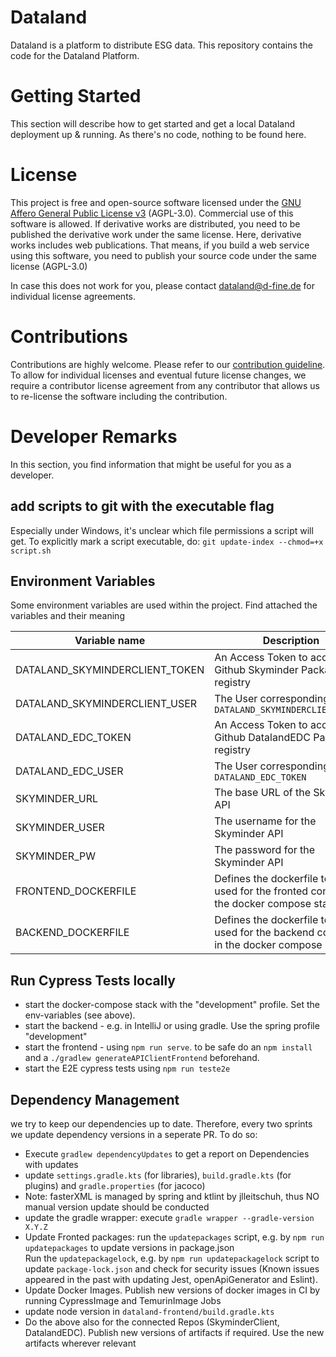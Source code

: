# Dataland
Dataland is a platform to distribute ESG data. This repository contains the code for the Dataland Platform.

# Getting Started
This section will describe how to get started and get a local Dataland deployment up & running. As there's no code, nothing to be found here.

# License
This project is free and open-source software licensed under the [GNU Affero General Public License v3](LICENSE) (AGPL-3.0). Commercial use of this software is allowed. If derivative works are distributed, you need to be published the derivative work under the same license. Here, derivative works includes web publications. That means, if you build a web service using this software, you need to publish your source code under the same license (AGPL-3.0)

In case this does not work for you, please contact dataland@d-fine.de for individual license agreements.

# Contributions
Contributions are highly welcome. Please refer to our [contribution guideline](contribution/contribution.md).
To allow for individual licenses and eventual future license changes, we require a contributor license agreement from any contributor that allows us to re-license the software including the contribution.

# Developer Remarks
In this section, you find information that might be useful for you as a developer.
## add scripts to git with the executable flag
Especially under Windows, it's unclear which file permissions a script will get. 
To explicitly mark a script executable, do:
`git update-index --chmod=+x script.sh`
## Environment Variables
Some environment variables are used within the project. Find attached the variables and their meaning

| Variable name                  | Description                                                                               | example values                           |
|--------------------------------|-------------------------------------------------------------------------------------------|------------------------------------------|
| DATALAND_SKYMINDERCLIENT_TOKEN | An Access Token to access the Github Skyminder Package registry                           |                                          |
| DATALAND_SKYMINDERCLIENT_USER  | The User corresponding to `DATALAND_SKYMINDERCLIENT_TOKEN`                                |                                          |
| DATALAND_EDC_TOKEN             | An Access Token to access the Github DatalandEDC Package registry                         |                                          |
| DATALAND_EDC_USER              | The User corresponding to `DATALAND_EDC_TOKEN`                                            |                                          |
| SKYMINDER_URL                  | The base URL of the Skyminder API                                                         |                                          |
| SKYMINDER_USER                 | The username for the Skyminder API                                                        |                                          |
| SKYMINDER_PW                   | The password for the Skyminder API                                                        |                                          |
| FRONTEND_DOCKERFILE            | Defines the dockerfile to be used for the fronted container in the docker compose stack   | `./dataland-frontend/DockerfileTest`     |
| BACKEND_DOCKERFILE             | Defines the dockerfile to be used for the backend container in the docker compose stack   | `./dataland-backend/DockerfileTest`      |

## Run Cypress Tests locally
* start the docker-compose stack with the "development" profile. Set the env-variables (see above). 
* start the backend - e.g. in IntelliJ or using gradle. Use the spring profile "development"
* start the frontend - using `npm run serve`. to be safe do an `npm install` and a `./gradlew generateAPIClientFrontend` beforehand.
* start the E2E cypress tests using `npm run teste2e`

## Dependency Management
we try to keep our dependencies up to date. Therefore, every two sprints we update dependency versions in a seperate PR.
To do so:
* Execute `gradlew dependencyUpdates` to get a report on Dependencies with updates
* update `settings.gradle.kts` (for libraries), `build.gradle.kts` (for plugins) and `gradle.properties` (for jacoco)
* Note: fasterXML is managed by spring and ktlint by jlleitschuh, thus NO manual version update should be conducted
* update the gradle wrapper: execute `gradle wrapper --gradle-version X.Y.Z`
* Update Fronted packages: run the `updatepackages` script, e.g. by  `npm run updatepackages` to update versions in package.json  
  Run the `updatepackagelock`, e.g. by  `npm run updatepackagelock` script to update `package-lock.json` and check for security issues 
  (Known issues appeared in the past with updating Jest, openApiGenerator and Eslint).
* Update Docker Images. Publish new versions of docker images in CI by running CypressImage and TemurinImage Jobs
* update node version in `dataland-frontend/build.gradle.kts`
* Do the above also for the connected Repos (SkyminderClient, DatalandEDC). Publish new versions of artifacts if required. Use the new artifacts wherever relevant
